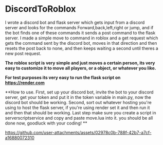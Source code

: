 # DiscordToRoblox
I wrote a discord bot and flask server which gets input from a discord server and looks for the commands Forward,back,left,right or jump, and if the bot finds one of these commands it sends a post command to the flask server. I made a simple move to command in roblox and a get request which gets the command sent by the discord bot, moves in that direction and then resets the post back to none, and then keeps waiting a second until theres a new post request.

**The roblox script is very simple and just moves a certain person, its very easy to customize it to move all players, or a object, or whatever you like.**

**For test purposes its very easy to run the flask script on https://render.com**


**How to use. First, set up your discord bot, invite the bot to your discord server, get your token and put it in the token variable in main.py, now the discord bot should be working. Second, sort out whatever hosting you're using to host the flask server, if you're using render set it and then run it and then that should be working. Last step make sure you create a script in serverscriptservice and copy and paste move.lua into it. you should be all done now, goodluck with your coding!  **

https://github.com/user-attachments/assets/02978c0b-788f-42b7-a7cf-a16880072310


